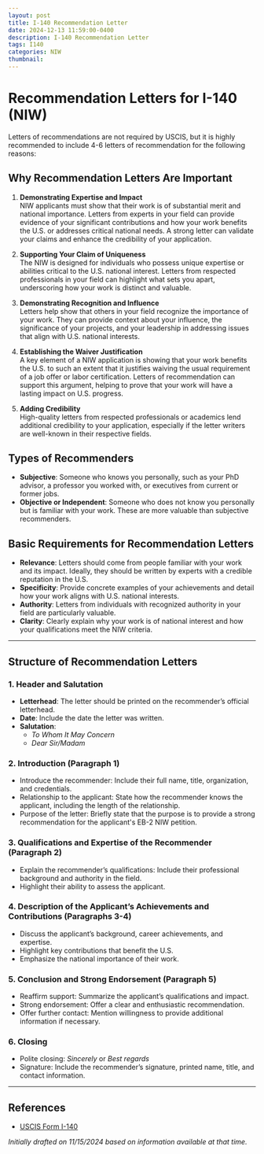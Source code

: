 ```yaml
---
layout: post
title: I-140 Recommendation Letter
date: 2024-12-13 11:59:00-0400
description: I-140 Recommendation Letter
tags: I140
categories: NIW
thumbnail:
---
```


# Recommendation Letters for I-140 (NIW)

Letters of recommendations are not required by USCIS, but it is highly recommended to include 4-6 letters of recommendation for the following reasons:

## Why Recommendation Letters Are Important

1. **Demonstrating Expertise and Impact**  
   NIW applicants must show that their work is of substantial merit and national importance. Letters from experts in your field can provide evidence of your significant contributions and how your work benefits the U.S. or addresses critical national needs. A strong letter can validate your claims and enhance the credibility of your application.

2. **Supporting Your Claim of Uniqueness**  
   The NIW is designed for individuals who possess unique expertise or abilities critical to the U.S. national interest. Letters from respected professionals in your field can highlight what sets you apart, underscoring how your work is distinct and valuable.

3. **Demonstrating Recognition and Influence**  
   Letters help show that others in your field recognize the importance of your work. They can provide context about your influence, the significance of your projects, and your leadership in addressing issues that align with U.S. national interests.

4. **Establishing the Waiver Justification**  
   A key element of a NIW application is showing that your work benefits the U.S. to such an extent that it justifies waiving the usual requirement of a job offer or labor certification. Letters of recommendation can support this argument, helping to prove that your work will have a lasting impact on U.S. progress.

5. **Adding Credibility**  
   High-quality letters from respected professionals or academics lend additional credibility to your application, especially if the letter writers are well-known in their respective fields.

## Types of Recommenders

- **Subjective**: Someone who knows you personally, such as your PhD advisor, a professor you worked with, or executives from current or former jobs.  
- **Objective or Independent**: Someone who does not know you personally but is familiar with your work. These are more valuable than subjective recommenders.

## Basic Requirements for Recommendation Letters

- **Relevance**: Letters should come from people familiar with your work and its impact. Ideally, they should be written by experts with a credible reputation in the U.S.  
- **Specificity**: Provide concrete examples of your achievements and detail how your work aligns with U.S. national interests.  
- **Authority**: Letters from individuals with recognized authority in your field are particularly valuable.  
- **Clarity**: Clearly explain why your work is of national interest and how your qualifications meet the NIW criteria.

---

## Structure of Recommendation Letters

### 1. Header and Salutation
- **Letterhead**: The letter should be printed on the recommender’s official letterhead.  
- **Date**: Include the date the letter was written.  
- **Salutation**:  
  - *To Whom It May Concern*  
  - *Dear Sir/Madam*

### 2. Introduction (Paragraph 1)
- Introduce the recommender: Include their full name, title, organization, and credentials.  
- Relationship to the applicant: State how the recommender knows the applicant, including the length of the relationship.  
- Purpose of the letter: Briefly state that the purpose is to provide a strong recommendation for the applicant's EB-2 NIW petition.

### 3. Qualifications and Expertise of the Recommender (Paragraph 2)
- Explain the recommender’s qualifications: Include their professional background and authority in the field.  
- Highlight their ability to assess the applicant.

### 4. Description of the Applicant’s Achievements and Contributions (Paragraphs 3-4)
- Discuss the applicant’s background, career achievements, and expertise.  
- Highlight key contributions that benefit the U.S.  
- Emphasize the national importance of their work.

### 5. Conclusion and Strong Endorsement (Paragraph 5)
- Reaffirm support: Summarize the applicant’s qualifications and impact.  
- Strong endorsement: Offer a clear and enthusiastic recommendation.  
- Offer further contact: Mention willingness to provide additional information if necessary.

### 6. Closing
- Polite closing: *Sincerely* or *Best regards*  
- Signature: Include the recommender’s signature, printed name, title, and contact information.

---

## References

- [USCIS Form I-140](https://www.uscis.gov/i-140)

*Initially drafted on 11/15/2024 based on information available at that time.*
